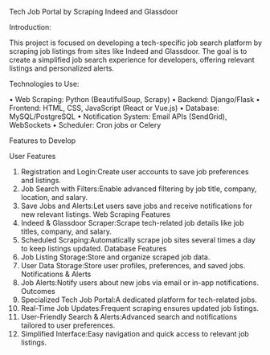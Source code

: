 Tech Job Portal by Scraping Indeed and Glassdoor 

Introduction: 

This project is focused on developing a tech-specific job search platform by scraping job listings from 
sites like Indeed and Glassdoor. The goal is to create a simplified job search experience for 
developers, offering relevant listings and personalized alerts. 

Technologies to Use: 

• Web Scraping: Python (BeautifulSoup, Scrapy) 
• Backend: Django/Flask 
• Frontend: HTML, CSS, JavaScript (React or Vue.js) 
• Database: MySQL/PostgreSQL 
• Notification System: Email APIs (SendGrid), WebSockets 
• Scheduler: Cron jobs or Celery 

Features to Develop 

User Features 
1. Registration and Login:Create user accounts to save job preferences and listings. 
2. Job Search with Filters:Enable advanced filtering by job title, company, location, and salary. 
3. Save Jobs and Alerts:Let users save jobs and receive notifications for new relevant listings. 
Web Scraping Features 
1. Indeed & Glassdoor Scraper:Scrape tech-related job details like job titles, company, and 
salary. 
2. Scheduled Scraping:Automatically scrape job sites several times a day to keep listings 
updated. 
Database Features 
1. Job Listing Storage:Store and organize scraped job data. 
2. User Data Storage:Store user profiles, preferences, and saved jobs. 
Notifications & Alerts 
1. Job Alerts:Notify users about new jobs via email or in-app notifications. 
Outcomes 
1. Specialized Tech Job Portal:A dedicated platform for tech-related jobs. 
2. Real-Time Job Updates:Frequent scraping ensures updated job listings. 
3. User-Friendly Search & Alerts:Advanced search and notifications tailored to user 
preferences. 
4. Simplified Interface:Easy navigation and quick access to relevant job listings.


